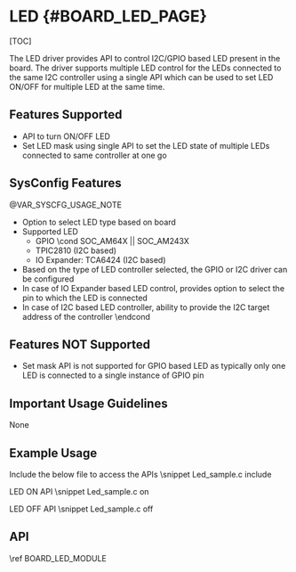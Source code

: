 # LED {#BOARD_LED_PAGE}

[TOC]

The LED driver provides API to control I2C/GPIO based LED present in the board.
The driver supports multiple LED control for the LEDs connected to the same
I2C controller using a single API which can be used to set LED ON/OFF for multiple LED at the same time.

## Features Supported

- API to turn ON/OFF LED
- Set LED mask using single API to set the LED state of multiple LEDs connected
to same controller at one go

## SysConfig Features

@VAR_SYSCFG_USAGE_NOTE

- Option to select LED type based on board
- Supported LED
    - GPIO
\cond SOC_AM64X || SOC_AM243X
    - TPIC2810 (I2C based)
    - IO Expander: TCA6424 (I2C based)
- Based on the type of LED controller selected, the GPIO or I2C driver can be configured
- In case of IO Expander based LED control, provides option to select the pin to which the LED is connected
- In case of I2C based LED controller, ability to provide the I2C target address of the controller
\endcond

## Features NOT Supported

- Set mask API is not supported for GPIO based LED as typically only one LED
is connected to a single instance of GPIO pin

## Important Usage Guidelines

None

## Example Usage

Include the below file to access the APIs
\snippet Led_sample.c include

LED ON API
\snippet Led_sample.c on

LED OFF API
\snippet Led_sample.c off

## API

\ref BOARD_LED_MODULE

